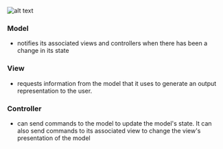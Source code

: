 ![alt text](https://github.com/ajit-kumar-azad/training/raw/master/Developing-Apps-with-AngularJS/images/mvcstatediag.png "MVC")

### Model
* notifies its associated views and controllers when there has been a change in its state

### View
* requests information from the model that it uses to generate an output representation to the user.

### Controller
* can send commands to the model to update the model's state. It can also send commands to its associated view to change the view's presentation of the model
